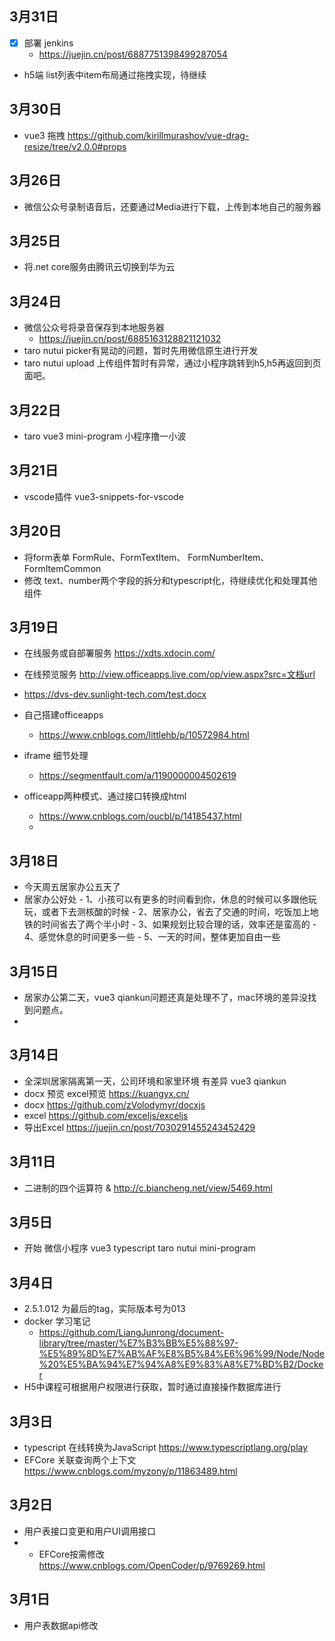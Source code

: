 
## 3月31日
  -[x] 部署 jenkins
    - https://juejin.cn/post/6887751398499287054
  - h5端 list列表中item布局通过拖拽实现，待继续 
## 3月30日
  - vue3 拖拽
    https://github.com/kirillmurashov/vue-drag-resize/tree/v2.0.0#props
## 3月26日
  - 微信公众号录制语音后，还要通过Media进行下载，上传到本地自己的服务器
## 3月25日
  - 将.net core服务由腾讯云切换到华为云
## 3月24日
  - 微信公众号将录音保存到本地服务器
    - https://juejin.cn/post/6885163128821121032
  - taro nutui picker有晃动的问题，暂时先用微信原生进行开发
  - taro nutui upload 上传组件暂时有异常，通过小程序跳转到h5,h5再返回到页面吧。
## 3月22日
  - taro vue3 mini-program 小程序撸一小波
## 3月21日
  - vscode插件 vue3-snippets-for-vscode    
## 3月20日
  - 将form表单 FormRule、FormTextItem、 FormNumberItem、 FormItemCommon
  - 修改 text、number两个字段的拆分和typescript化，待继续优化和处理其他组件
## 3月19日
  - 在线服务或自部署服务  https://xdts.xdocin.com/
  - 在线预览服务 http://view.officeapps.live.com/op/view.aspx?src=文档url
  - https://dvs-dev.sunlight-tech.com/test.docx

  - 自己搭建officeapps
    - https://www.cnblogs.com/littlehb/p/10572984.html
  - iframe 细节处理
    - https://segmentfault.com/a/1190000004502619
  - officeapp两种模式、通过接口转换成html
    -  https://www.cnblogs.com/oucbl/p/14185437.html 
    -  
## 3月18日
  - 今天周五居家办公五天了
  -  居家办公好处
    - 1、小孩可以有更多的时间看到你，休息的时候可以多跟他玩玩，或者下去测核酸的时候
    - 2、居家办公，省去了交通的时间，吃饭加上地铁的时间省去了两个半小时
    - 3、如果规划比较合理的话，效率还是蛮高的
    - 4、感觉休息的时间更多一些
    - 5、一天的时间，整体更加自由一些
## 3月15日
  - 居家办公第二天，vue3 qiankun问题还真是处理不了，mac环境的差异没找到问题点。
  - 
## 3月14日
  - 全深圳居家隔离第一天，公司环境和家里环境 有差异 vue3 qiankun
  - docx 预览  excel预览 https://kuangyx.cn/
  - docx https://github.com/zVolodymyr/docxjs
  - excel https://github.com/exceljs/exceljs
  - 导出Excel https://juejin.cn/post/7030291455243452429
     
## 3月11日
  - 二进制的四个运算符 &  http://c.biancheng.net/view/5469.html
## 3月5日
  - 开始 微信小程序 vue3 typescript taro nutui mini-program
## 3月4日
  - 2.5.1.012 为最后的tag，实际版本号为013
  - docker 学习笔记
    - https://github.com/LiangJunrong/document-library/tree/master/%E7%B3%BB%E5%88%97-%E5%89%8D%E7%AB%AF%E8%B5%84%E6%96%99/Node/Node%20%E5%BA%94%E7%94%A8%E9%83%A8%E7%BD%B2/Docker
  - H5中课程可根据用户权限进行获取，暂时通过直接操作数据库进行
## 3月3日
  - typescript 在线转换为JavaScript https://www.typescriptlang.org/play
  - EFCore 关联查询两个上下文  https://www.cnblogs.com/myzony/p/11863489.html
## 3月2日
  - 用户表接口变更和用户UI调用接口
  - - EFCore按需修改 https://www.cnblogs.com/OpenCoder/p/9769269.html
## 3月1日
  - 用户表数据api修改
